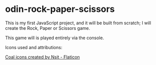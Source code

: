 # odin-rock-paper-scissors

This is my first JavaScript project, and it will be built from scratch; I will create the Rock, Paper or Scissors game.

This game will is played entirely via the console.

Icons used and attributions:

<a href="https://www.flaticon.com/free-icons/coal" title="coal icons">Coal icons created by Nsit - Flaticon</a>
